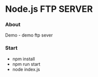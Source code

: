 # Node.js FTP SERVER

### About
Demo - demo ftp sever
### Start
- npm install
- npm run start
- node index.js
